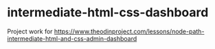 # intermediate-html-css-dashboard
Project work for https://www.theodinproject.com/lessons/node-path-intermediate-html-and-css-admin-dashboard
